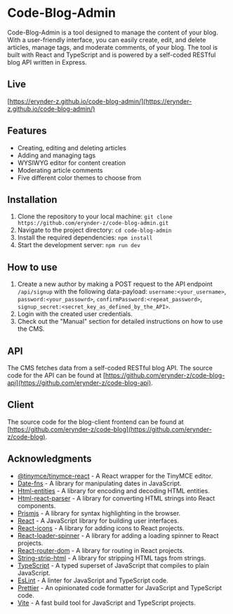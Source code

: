 # Code-Blog-Admin

Code-Blog-Admin is a tool designed to manage the content of your blog. With a user-friendly interface, you can easily create, edit, and delete articles, manage tags, and moderate comments, of your blog. The tool is built with React and TypeScript and is powered by a self-coded RESTful blog API written in Express.

## Live

[https://erynder-z.github.io/code-blog-admin/](https://erynder-z.github.io/code-blog-admin/)

## Features

- Creating, editing and deleting articles
- Adding and managing tags
- WYSIWYG editor for content creation
- Moderating article comments
- Five different color themes to choose from

## Installation

1.  Clone the repository to your local machine: `git clone https://github.com/erynder-z/code-blog-admin.git`
2.  Navigate to the project directory: `cd code-blog-admin`
3.  Install the required dependencies: `npm install`
4.  Start the development server: `npm run dev`

## How to use

1. Create a new author by making a POST request to the API endpoint `/api/signup` with the following data-payload: `username:<your_username>`, `password:<your_passowrd>`, `confirmPassword:<repeat_password>`, `signup_secret:<secret_key_as_defined_by_the_API>`.
2. Login with the created user credentials.
3. Check out the "Manual" section for detailed instructions on how to use the CMS.

## API

The CMS fetches data from a self-coded RESTful blog API. The source code for the API can be found at [https://github.com/erynder-z/code-blog-api](https://github.com/erynder-z/code-blog-api).

## Client

The source code for the blog-client frontend can be found at [https://github.com/erynder-z/code-blog](https://github.com/erynder-z/code-blog).

## Acknowledgments

- [@tinymce/tinymce-react](https://github.com/tinymce/tinymce-react) - A React wrapper for the TinyMCE editor.
- [Date-fns](https://date-fns.org/) - A library for manipulating dates in JavaScript.
- [Html-entities](https://github.com/mdevils/node-html-entities) - A library for encoding and decoding HTML entities.
- [Html-react-parser](https://github.com/remarkablemark/html-react-parser) - A library for converting HTML strings into React components.
- [Prismjs](https://prismjs.com/) - A library for syntax highlighting in the browser.
- [React](https://reactjs.org/) - A JavaScript library for building user interfaces.
- [React-icons](https://github.com/react-icons/react-icons) - A library for adding icons to React projects.
- [React-loader-spinner](https://github.com/mhnpd/react-loader-spinner) - A library for adding a loading spinner to React projects.
- [React-router-dom](https://github.com/ReactTraining/react-router/tree/master/packages/react-router-dom) - A library for routing in React projects.
- [String-strip-html](https://github.com/vkurchatkin/string-strip-html) - A library for stripping HTML tags from strings.
- [TypeScript](https://www.typescriptlang.org/) - A typed superset of JavaScript that compiles to plain JavaScript.
- [EsLint](https://eslint.org/) - A linter for JavaScript and TypeScript code.
- [Prettier](https://prettier.io/) - An opinionated code formatter for JavaScript and TypeScript code.
- [Vite](https://vite.dev/) - A fast build tool for JavaScript and TypeScript projects.
